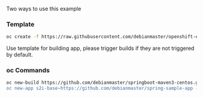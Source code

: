 
Two ways to use this example

### Template
```sh
oc create -f https://raw.githubusercontent.com/debianmaster/openshift-examples/master/springboot-newrelic/springboot-newrelic.template.yml
```
Use template for building app,  please trigger builds if they are not triggered by default.

### oc Commands

```sh
oc new-build https://github.com/debianmaster/springboot-maven3-centos.git#newrelic-agent -e NEWRELIC_LICENSE=<<newrelic_relicense>> -e NEWRELIC_APPNAME=<<newrelice_appname>> --strategy=docker --name=s2i-base 
oc new-app s2i-base~https://github.com/debianmaster/spring-sample-app --name=spring-app
```
